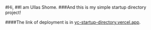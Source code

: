 #Hi,
##I am Ullas Shome.
###And this is my simple startup directory project!

####The link of deployment is in [yc-startup-directory.vercel.app](https://yc-startup-directory.vercel.app/ "yc-startup-directory.vercel.app").
